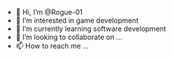 - 👋 Hi, I’m @Rogue-01
- 👀 I’m interested in game development 
- 🌱 I’m currently learning software development
- 💞️ I’m looking to collaborate on ...
- 📫 How to reach me ...

<!---
Rogue-01/Rogue-01 is a ✨ special ✨ repository because its `README.md` (this file) appears on your GitHub profile.
You can click the Preview link to take a look at your changes.
--->
